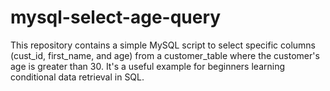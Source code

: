 # mysql-select-age-query
This repository contains a simple MySQL script to select specific columns (cust_id, first_name, and age) from a customer_table where the customer's age is greater than 30. It's a useful example for beginners learning conditional data retrieval in SQL.
